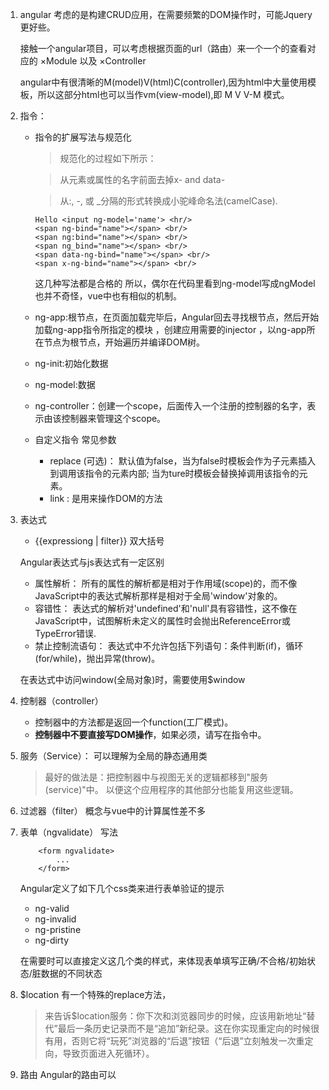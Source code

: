 
1. angular 考虑的是构建CRUD应用，在需要频繁的DOM操作时，可能Jquery更好些。

    接触一个angular项目，可以考虑根据页面的url（路由）来一个一个的查看对应的 ×Module 以及 ×Controller

    angular中有很清晰的M(model)V(html)C(controller),因为html中大量使用模板，所以这部分html也可以当作vm(view-model),即 M V V-M 模式。






2. 指令：

    + 指令的扩展写法与规范化

        >规范化的过程如下所示：

        >从元素或属性的名字前面去掉x- and data-

        >从:, -, 或 _分隔的形式转换成小驼峰命名法(camelCase).


        ```
        Hello <input ng-model='name'> <hr/>
        <span ng-bind="name"></span> <br/>
        <span ng:bind="name"></span> <br/>
        <span ng_bind="name"></span> <br/>
        <span data-ng-bind="name"></span> <br/>
        <span x-ng-bind="name"></span> <br/>
        ```
        这几种写法都是合格的
        所以，偶尔在代码里看到ng-model写成ngModel也并不奇怪，vue中也有相似的机制。


    + ng-app:根节点，在页面加载完毕后，Angular回去寻找根节点，然后开始加载ng-app指令所指定的模块 ，创建应用需要的injector ，以ng-app所在节点为根节点，开始遍历并编译DOM树。

    + ng-init:初始化数据
    + ng-model:数据
    + ng-controller：创建一个scope，后面传入一个注册的控制器的名字，表示由该控制器来管理这个scope。


    + 自定义指令
        常见参数
        - replace (可选)： 默认值为false，当为false时模板会作为子元素插入到调用该指令的元素内部;
                            当为ture时模板会替换掉调用该指令的元素。
        - link : 是用来操作DOM的方法 

3. 表达式
    + {{expressiong | filter}} 双大括号

    Angular表达式与js表达式有一定区别
    + 属性解析： 所有的属性的解析都是相对于作用域(scope)的，而不像JavaScript中的表达式解析那样是相对于全局'window'对象的。
    + 容错性： 表达式的解析对'undefined'和'null'具有容错性，这不像在JavaScript中，试图解析未定义的属性时会抛出ReferenceError或TypeError错误.
    + 禁止控制流语句： 表达式中不允许包括下列语句：条件判断(if)，循环(for/while)，抛出异常(throw)。

    在表达式中访问window(全局对象)时，需要使用$window

4. 控制器（controller）

    + 控制器中的方法都是返回一个function(工厂模式)。
    + **控制器中不要直接写DOM操作**，如果必须，请写在指令中。

5. 服务（Service）：
   可以理解为全局的静态通用类
   > 最好的做法是：把控制器中与视图无关的逻辑都移到"服务(service)"中。 以便这个应用程序的其他部分也能复用这些逻辑。



6. 过滤器（filter）
    概念与vue中的计算属性差不多

7. 表单（ngvalidate）
    写法
    ```
        <form ngvalidate>
            ...
        </form>
    ```

    Angular定义了如下几个css类来进行表单验证的提示

    + ng-valid 
    + ng-invalid 
    + ng-pristine 
    + ng-dirty

    在需要时可以直接定义这几个类的样式，来体现表单填写正确/不合格/初始状态/脏数据的不同状态

8. $location
    有一个特殊的replace方法，
    >来告诉$location服务：你下次和浏览器同步的时候，应该用新地址“替代”最后一条历史记录而不是“追加”新纪录。这在你实现重定向的时候很有用，否则它将“玩死”浏览器的“后退”按钮（“后退”立刻触发一次重定向，导致页面进入死循环）。


9. 路由
    Angular的路由可以